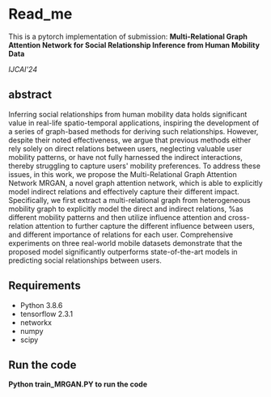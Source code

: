 
# Read_me

This is a pytorch implementation of submission: <b>Multi-Relational Graph Attention Network for Social Relationship Inference from Human Mobility Data</b>


<i>IJCAI'24</i>

## abstract
Inferring social relationships from human mobility data holds significant value in real-life spatio-temporal applications, inspiring the development of a series of graph-based methods for deriving such relationships.
However, despite their noted effectiveness, we argue that previous methods either rely solely on direct relations between users, neglecting valuable user mobility patterns, or have not fully harnessed the indirect interactions, thereby struggling to capture users' mobility preferences. To address these issues, in this work, we propose the Multi-Relational Graph Attention Network MRGAN, a novel graph attention network, which is able to explicitly model indirect relations and effectively capture their different impact. Specifically, we first extract a multi-relational graph from heterogeneous mobility graph to explicitly model the direct and indirect relations, %as different mobility patterns
and then utilize influence attention and cross-relation attention to further capture the different influence between users, and different importance of relations for each user. 
Comprehensive experiments on three real-world mobile datasets demonstrate that the proposed model significantly outperforms state-of-the-art models in predicting social relationships between users.



## Requirements
  * Python 3.8.6
  * tensorflow 2.3.1
  * networkx
  * numpy
  * scipy
 
## Run the code


**Python train_MRGAN.PY to run the code** 









